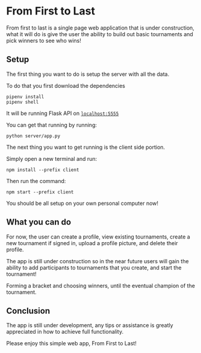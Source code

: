 # From First to Last

From first to last is a single page web application that is under construction, what it will do is give the user the ability to build out basic tournaments and pick winners to see who wins!

## Setup

The first thing you want to do is setup the server with all the data.

To do that you first download the dependencies

```console
pipenv install
pipenv shell
```

It will be running Flask API on [`localhost:5555`](http://localhost:5555)

You can get that running by running:

```console
python server/app.py
```

The next thing you want to get running is the client side portion.

Simply open a new terminal and run:

```console
npm install --prefix client
```

Then run the command:

```console
npm start --prefix client
```

You should be all setup on your own personal computer now!

## What you can do

For now, the user can create a profile, view existing tournaments, create a new tournament if signed in, upload a profile picture, and delete their profile.

The app is still under construction so in the near future users will gain the ability to add participants to tournaments that you create, and start the tournament!

Forming a bracket and choosing winners, until the eventual champion of the tournament.

## Conclusion

The app is still under development, any tips or assistance is greatly appreciated in how to achieve full functionality.

Please enjoy this simple web app, From First to Last!
